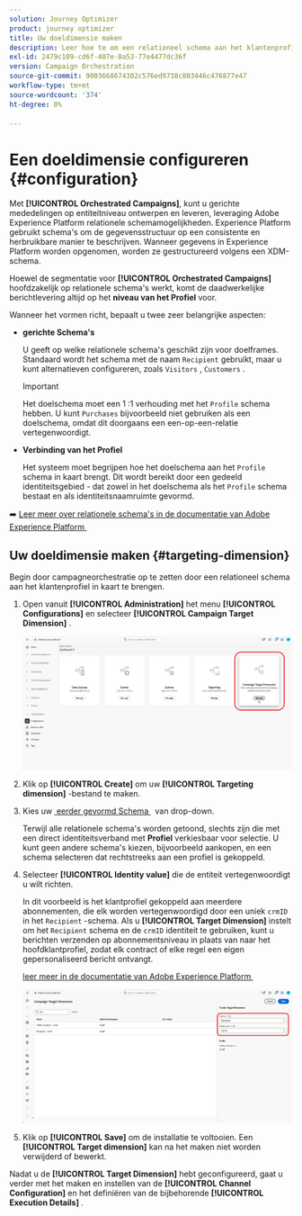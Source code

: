 ```yaml
---
solution: Journey Optimizer
product: journey optimizer
title: Uw doeldimensie maken
description: Leer hoe te om een relationeel schema aan het klantenprofiel in kaart te brengen
exl-id: 2479c109-cd6f-407e-8a53-77e4477dc36f
version: Campaign Orchestration
source-git-commit: 9003668674302c576ed9738c803446c476877e47
workflow-type: tm+mt
source-wordcount: '374'
ht-degree: 0%

---
```



# Een doeldimensie configureren {#configuration}

Met **[!UICONTROL Orchestrated Campaigns]**, kunt u gerichte mededelingen op entiteitniveau ontwerpen en leveren, leveraging Adobe Experience Platform relationele schemamogelijkheden. Experience Platform gebruikt schema&#39;s om de gegevensstructuur op een consistente en herbruikbare manier te beschrijven. Wanneer gegevens in Experience Platform worden opgenomen, worden ze gestructureerd volgens een XDM-schema.

Hoewel de segmentatie voor **[!UICONTROL Orchestrated Campaigns]** hoofdzakelijk op relationele schema&#39;s werkt, komt de daadwerkelijke berichtlevering altijd op het **niveau van het Profiel** voor.

Wanneer het vormen richt, bepaalt u twee zeer belangrijke aspecten:

* **gerichte Schema&#39;s**

  U geeft op welke relationele schema&#39;s geschikt zijn voor doelframes. Standaard wordt het schema met de naam `Recipient` gebruikt, maar u kunt alternatieven configureren, zoals `Visitors` , `Customers` .

  >[!IMPORTANT]
  >
  > Het doelschema moet een 1 :1 verhouding met het `Profile` schema hebben. U kunt `Purchases` bijvoorbeeld niet gebruiken als een doelschema, omdat dit doorgaans een een-op-een-relatie vertegenwoordigt.

* **Verbinding van het Profiel**

  Het systeem moet begrijpen hoe het doelschema aan het `Profile` schema in kaart brengt. Dit wordt bereikt door een gedeeld identiteitsgebied - dat zowel in het doelschema als het `Profile` schema bestaat en als identiteitsnaamruimte gevormd.

➡️ [&#x200B; Leer meer over relationele schema&#39;s in de documentatie van Adobe Experience Platform &#x200B;](https://experienceleague.adobe.com/en/docs/experience-platform/xdm/schema/relational#how-relational-schemas-differ-from-standard-xdm-schemas)

## Uw doeldimensie maken {#targeting-dimension}

Begin door campagneorchestratie op te zetten door een relationeel schema aan het klantenprofiel in kaart te brengen.

1. Open vanuit **[!UICONTROL Administration]** het menu **[!UICONTROL Configurations]** en selecteer **[!UICONTROL Campaign Target Dimension]** .

   ![](assets/target-dimension-1.png)

1. Klik op **[!UICONTROL Create]** om uw **[!UICONTROL Targeting dimension]** -bestand te maken.

1. Kies uw [&#x200B; eerder gevormd Schema &#x200B;](gs-schemas.md) &#x200B; van drop-down.

   Terwijl alle relationele schema&#39;s worden getoond, slechts zijn die met een direct identiteitsverband met **Profiel** verkiesbaar voor selectie. U kunt geen andere schema&#39;s kiezen, bijvoorbeeld aankopen, en een schema selecteren dat rechtstreeks aan een profiel is gekoppeld.

1. Selecteer **[!UICONTROL Identity value]** die de entiteit vertegenwoordigt u wilt richten.

   In dit voorbeeld is het klantprofiel gekoppeld aan meerdere abonnementen, die elk worden vertegenwoordigd door een uniek `crmID` in het `Recipient` -schema. Als u **[!UICONTROL Target Dimension]** instelt om het `Recipient` schema en de `crmID` identiteit te gebruiken, kunt u berichten verzenden op abonnementsniveau in plaats van naar het hoofdklantprofiel, zodat elk contract of elke regel een eigen gepersonaliseerd bericht ontvangt.

   [&#x200B; leer meer in de documentatie van Adobe Experience Platform &#x200B;](https://experienceleague.adobe.com/en/docs/experience-platform/xdm/schema/composition#identity)

   ![](assets/target-dimension-2.png)

1. Klik op **[!UICONTROL Save]** om de installatie te voltooien. Een **[!UICONTROL Target dimension]** kan na het maken niet worden verwijderd of bewerkt.

Nadat u de **[!UICONTROL Target Dimension]** hebt geconfigureerd, gaat u verder met het maken en instellen van de **[!UICONTROL Channel Configuration]** en het definiëren van de bijbehorende **[!UICONTROL Execution Details]** .